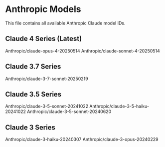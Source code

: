 # Anthropic Models

This file contains all available Anthropic Claude model IDs.

## Claude 4 Series (Latest)

Anthropic/claude-opus-4-20250514
Anthropic/claude-sonnet-4-20250514

## Claude 3.7 Series

Anthropic/claude-3-7-sonnet-20250219

## Claude 3.5 Series

Anthropic/claude-3-5-sonnet-20241022
Anthropic/claude-3-5-haiku-20241022
Anthropic/claude-3-5-sonnet-20240620

## Claude 3 Series

Anthropic/claude-3-haiku-20240307
Anthropic/claude-3-opus-20240229
